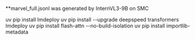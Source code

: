 **marvel_full.jsonl was generated by InternVL3-9B on SMC

uv pip install lmdeploy
uv pip install --upgrade deepspeed transformers lmdeploy
uv pip install flash-attn --no-build-isolation
uv pip install importlib-metadata